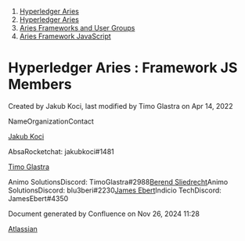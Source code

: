 1. [Hyperledger Aries](index.html)
2. [Hyperledger Aries](Hyperledger-Aries_18481154.html)
3. [Aries Frameworks and User Groups](Aries-Frameworks-and-User-Groups_18481290.html)
4. [Aries Framework JavaScript](Aries-Framework-JavaScript_18482463.html)

# Hyperledger Aries : Framework JS Members

Created by Jakub Koci, last modified by Timo Glastra on Apr 14, 2022

NameOrganizationContact

[Jakub Koci](https://lf-hyperledger.atlassian.net/wiki/people/557058:a09deeb2-174a-4e43-9fd0-890f4d055dd5?ref=confluence)

AbsaRocketchat: jakubkoci#1481

[Timo Glastra](https://lf-hyperledger.atlassian.net/wiki/people/5f64a069a1048d0069073500?ref=confluence)

Animo SolutionsDiscord: TimoGlastra#2988[Berend Sliedrecht](https://lf-hyperledger.atlassian.net/wiki/people/601bca34332cbe007020eab0?ref=confluence)Animo SolutionsDiscord: blu3beri#2230[James Ebert](https://lf-hyperledger.atlassian.net/wiki/people/557058:1b65ef69-a9c7-4f13-8ac7-eca3c34f5f97?ref=confluence)Indicio TechDiscord: JamesEbert#4350

Document generated by Confluence on Nov 26, 2024 11:28

[Atlassian](http://www.atlassian.com/)
